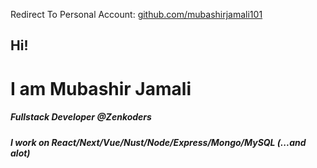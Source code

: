 Redirect To Personal Account:
[github.com/mubashirjamali101](https://github.com/mubashirjamali101)

## Hi!

# I am Mubashir Jamali

##### Fullstack Developer @Zenkoders

##### I work on React/Next/Vue/Nust/Node/Express/Mongo/MySQL (...and alot)
